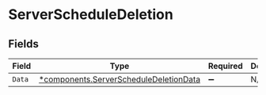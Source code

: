 # ServerScheduleDeletion


## Fields

| Field                                                                                           | Type                                                                                            | Required                                                                                        | Description                                                                                     |
| ----------------------------------------------------------------------------------------------- | ----------------------------------------------------------------------------------------------- | ----------------------------------------------------------------------------------------------- | ----------------------------------------------------------------------------------------------- |
| `Data`                                                                                          | [*components.ServerScheduleDeletionData](../../models/components/serverscheduledeletiondata.md) | :heavy_minus_sign:                                                                              | N/A                                                                                             |